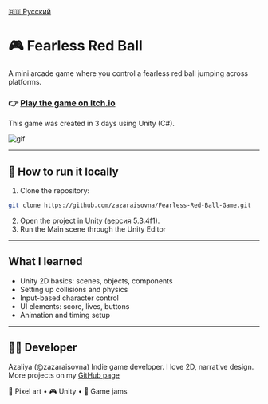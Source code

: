 [🇷🇺 Русский](README.ru.md)
# 🎮 Fearless Red Ball

A mini arcade game where you control a fearless red ball jumping across platforms.  
### 👉 [Play the game on Itch.io](https://zaza.itch.io/fearless-red-ball)  
This game was created in 3 days using Unity (C#).

![gif](https://github.com/zazaraisovna/challenge3/blob/master/zaza_challenge_3_wsgames_small.gif)

---

## 🚀 How to run it locally

1.  Clone the repository:
   ```bash
   git clone https://github.com/zazaraisovna/Fearless-Red-Ball-Game.git
   ```
2. Open the project in Unity (версия 5.3.4f1).
3. Run the Main scene through the Unity Editor

---

## What I learned
- Unity 2D basics: scenes, objects, components
- Setting up collisions and physics
- Input-based character control
- UI elements: score, lives, buttons
- Animation and timing setup

---

## 👩‍💻 Developer

Azaliya (@zazaraisovna)
Indie game developer. I love 2D, narrative design.
More projects on my [GitHub page](https://github.com/zazaraisovna)

🎨 Pixel art • 🎮 Unity • 🧪 Game jams
